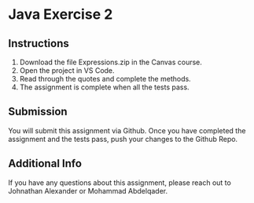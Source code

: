 # Java Exercise 2

## Instructions

1. Download the file Expressions.zip in the Canvas course.
2. Open the project in VS Code.
3. Read through the quotes and complete the methods.
4. The assignment is complete when all the tests pass.

## Submission

You will submit this assignment via Github. Once you have completed the assignment and the tests pass, push your changes to the Github Repo. 

## Additional Info

If you have any questions about this assignment, please reach out to Johnathan Alexander or Mohammad Abdelqader.
